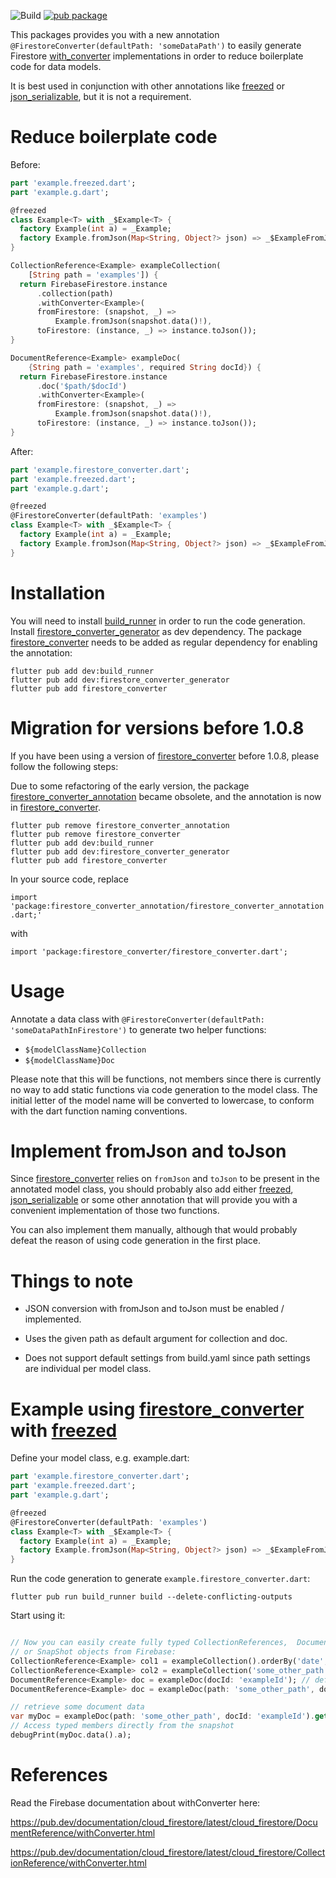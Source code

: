 ![Build](https://github.com/Aurangseb/firestore_converter/workflows/Build/badge.svg)
[![pub package](https://img.shields.io/pub/v/firestore_converter.svg)](https://pub.dartlang.org/packages/firestore_converter)

This packages provides you with a new annotation `@FirestoreConverter(defaultPath: 'someDataPath')` to easily generate Firestore [with_converter] implementations
in order to reduce boilerplate code for data models.

It is best used in conjunction with other annotations like [freezed] or [json_serializable],
but it is not a requirement.

# Reduce boilerplate code

Before:

```dart
part 'example.freezed.dart';
part 'example.g.dart';

@freezed
class Example<T> with _$Example<T> {
  factory Example(int a) = _Example;
  factory Example.fromJson(Map<String, Object?> json) => _$ExampleFromJson(json);
}

CollectionReference<Example> exampleCollection(
    [String path = 'examples']) {
  return FirebaseFirestore.instance
      .collection(path)
      .withConverter<Example>(
      fromFirestore: (snapshot, _) =>
          Example.fromJson(snapshot.data()!),
      toFirestore: (instance, _) => instance.toJson());
}

DocumentReference<Example> exampleDoc(
    {String path = 'examples', required String docId}) {
  return FirebaseFirestore.instance
      .doc('$path/$docId')
      .withConverter<Example>(
      fromFirestore: (snapshot, _) =>
          Example.fromJson(snapshot.data()!),
      toFirestore: (instance, _) => instance.toJson());
}
```

After:
```dart
part 'example.firestore_converter.dart';
part 'example.freezed.dart';
part 'example.g.dart';

@freezed
@FirestoreConverter(defaultPath: 'examples')
class Example<T> with _$Example<T> {
  factory Example(int a) = _Example;
  factory Example.fromJson(Map<String, Object?> json) => _$ExampleFromJson(json);
}
```

# Installation

You will need to install [build_runner] in order to run the code generation. Install
[firestore_converter_generator] as dev dependency. The package [firestore_converter] 
needs to be added as regular dependency for enabling the annotation:

```console
flutter pub add dev:build_runner
flutter pub add dev:firestore_converter_generator
flutter pub add firestore_converter
```

# Migration for versions before 1.0.8

If you have been using a version of [firestore_converter] before 1.0.8, 
please follow the following steps:  

Due to some refactoring of the early version, the package [firestore_converter_annotation]
became obsolete, and the annotation is now in [firestore_converter].  

```console
flutter pub remove firestore_converter_annotation
flutter pub remove firestore_converter
flutter pub add dev:build_runner
flutter pub add dev:firestore_converter_generator
flutter pub add firestore_converter
```

In your source code, replace 

`import 'package:firestore_converter_annotation/firestore_converter_annotation.dart;'`

with 

`import 'package:firestore_converter/firestore_converter.dart';`

# Usage

Annotate a data class with `@FirestoreConverter(defaultPath: 'someDataPathInFirestore')` to generate two
helper functions:

* `${modelClassName}Collection`
* `${modelClassName}Doc`

Please note that this will be functions, not members since there is currently no way to add
static functions via code generation to the model class. The initial letter of the model
name will be converted to lowercase, to conform with the dart function naming conventions.

# Implement fromJson and toJson

Since [firestore_converter] relies on `fromJson` and `toJson` to be present in the annotated model class,
you should probably also add either [freezed], [json_serializable] or some other annotation that will
provide you with a convenient implementation of those two functions.

You can also implement them manually, although that would probably defeat the reason of using code
generation in the first place.

# Things to note

* JSON conversion with fromJson and toJson must be enabled / implemented.

* Uses the given path as default argument for collection and doc.

* Does not support default settings from build.yaml since path settings are individual per model class.

# Example using [firestore_converter] with [freezed]

Define your model class, e.g. example.dart:

```dart
part 'example.firestore_converter.dart';
part 'example.freezed.dart';
part 'example.g.dart';

@freezed
@FirestoreConverter(defaultPath: 'examples')
class Example<T> with _$Example<T> {
  factory Example(int a) = _Example;
  factory Example.fromJson(Map<String, Object?> json) => _$ExampleFromJson(json);
}
```

Run the code generation to generate `example.firestore_converter.dart`:
```console
flutter pub run build_runner build --delete-conflicting-outputs 
```


Start using it:
```dart

// Now you can easily create fully typed CollectionReferences,  DocumentReferences,
// or SnapShot objects from Firebase:
CollectionReference<Example> col1 = exampleCollection().orderBy('date', descending: true); // defaults to annotated path 'examples'
CollectionReference<Example> col2 = exampleCollection('some_other_path').orderBy('a', descending: true);
DocumentReference<Example> doc = exampleDoc(docId: 'exampleId'); // defaults to annotated path 'examples'
DocumentReference<Example> doc = exampleDoc(path: 'some_other_path', docId: 'exampleId');

// retrieve some document data
var myDoc = exampleDoc(path: 'some_other_path', docId: 'exampleId').get();
// Access typed members directly from the snapshot
debugPrint(myDoc.data().a);
```

# References

Read the Firebase documentation about withConverter here:

https://pub.dev/documentation/cloud_firestore/latest/cloud_firestore/DocumentReference/withConverter.html

https://pub.dev/documentation/cloud_firestore/latest/cloud_firestore/CollectionReference/withConverter.html


[freezed]: https://pub.dev/packages/freezed
[json_serializable]: https://pub.dev/packages/json_serializable
[with_converter]: https://pub.dev/documentation/cloud_firestore/latest/cloud_firestore/CollectionReference/withConverter.html
[build_runner]: https://pub.dev/packages/build_runner
[firestore_converter]: https://pub.dev/packages/firestore_converter
[firestore_converter_generator]: https://pub.dev/packages/firestore_converter_generator
[firestore_converter_annotation]: https://pub.dev/packages/firestore_converter_annotation
